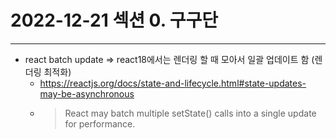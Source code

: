 # 2022-12-21 섹션 0. 구구단
* *********************************
* react batch update => react18에서는 렌더링 할 때 모아서 일괄 업데이트 함 (렌더링 최적화)
  * https://reactjs.org/docs/state-and-lifecycle.html#state-updates-may-be-asynchronous
  * > React may batch multiple setState() calls into a single update for performance.
